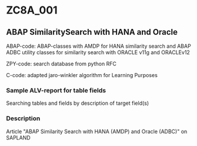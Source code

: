 # ZC8A_001
<h2>ABAP SimilaritySearch with HANA and Oracle</h2>
<p> ABAP-code: ABAP-classes with AMDP for HANA similarity search and ABAP ADBC utility classes for similarity search with ORACLE v11g and ORACLEv12 </p>
<p> ZPY-code: search database from python RFC </p>
<p> C-code: adapted jaro-winkler algorithm for Learning Purposes </p>

<h3>Sample ALV-report for table fields</h3>
<p> Searching tables and fields by description of target field(s) </p>


<h3>Description</h3>
<p href="https://sappro.sapland.ru/kb/articles/stats/ispolizovanie-algoritmov-pohozhesti-strok-v-abap-c-bd-hana-amdp-i-oracle-adbc.html"> Article "ABAP Similarity Search with HANA (AMDP) and Oracle (ADBC)" on SAPLAND </p>
